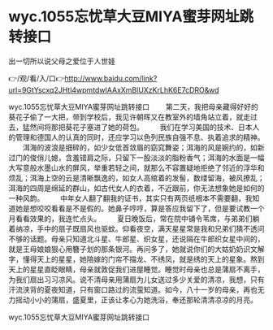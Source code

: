 # wyc.1055忘忧草大豆MIYA蜜芽网址跳转接口
出一切所以说父母之爱位于人世娃

👉/观/看/入/口👉http://www.baidu.com/link?url=9GtYscxq2JHtl4wpmtdwIAAxXmBlUXzKrLhK6E7cDRO&wd

wyc.1055忘忧草大豆MIYA蜜芽网址跳转接口	　　第二天，我把母亲藏得好好的葵花子偷了一大把，带到学校后，我见许朝晖又在教室外的墙角站立着，就走过去，猛然间将那把葵花子塞进了她的荷包。
　　我们在学习美国的技术、日本人的管理和德国人的认真的同时，还应学习以色列民族自强不息、执着追求的精神。
　　洱海的波浪是细碎的，如少女低首敛眉的窈窕舞姿；洱海的风是婉约的，如新过门的俊俏儿媳，含羞错肩之际，只留下一股淡淡的脂粉香气；洱海的水面是一幅大写意般水墨山水的屏风，举重若轻之间，就那么不容置疑地拒绝了邻近的浮华和烦乱；洱海上空的云是清晰飘逸的，如女人高绾着的发髻，数缕留海，被风撩乱；洱海的四周是绵延的群山，如古代女人的衣着，不近跟前，你无法想象她是如何的一种风韵。
　　中年女人翻了翻我的证书，其实只有两页纸根本不需要翻，我知道她是想咬咬看看是不是假的。她鼻子哼哼，算是答应我留下了，但是要试教一个月看看效果的，我连忙点头。
　　夏日晚饭后，常在院中铺令苇席，与弟弟们躺着纳凉，手中的扇子既扇风也驱蚊。仰看夜空，满天星星常是我和兄弟们猜不透问不够的话题。母亲只知道北斗星、牛郎星、织女星，还说隔在牛郎织女星中间的，就是王母娘娘狠心用簪子划的那条银河。再问多了，她就说你们的大姑奶奶识文解字，懂得天上的星星，她陪嫁的门帘不描龙、不绣凤，就是绣的天上的星象。熬到天上的星星直眨眼睛，母亲就敦促我们进屋睡觉。睡觉时母亲也总是蒲扇不离手，为我们扇出习习凉风。说不清母亲用蒲扇为儿女送过多少关爱的清凉，我想，只有汗流浃背的夏夜知道，只有窗口路过的流萤知道。如今，八十一岁的母亲，再也无力摇动小小的蒲扇，盛夏里，正该让孝心为她洗浴，奉还那轮清清凉凉的月亮。

wyc.1055忘忧草大豆MIYA蜜芽网址跳转接口
